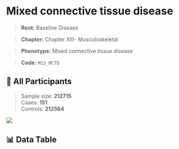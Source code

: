 # Mixed connective tissue disease

> **Root:** Baseline Disease  

> **Chapter:** Chapter XIII- Musculoskeletal  

> **Phenotype:** Mixed connective tissue disease  

> **Code:** `M13_MCTD`

## 🧪 All Participants  
> Sample size: **212715**  
> Cases: **151**  
> Controls: **212564**
<img src="/Sensitive/Figures/ALL/Incidence/M13_MCTD.png"/>

## 📊 Data Table
<CsvTableMRF src="/Sensitive/Data/ALL/Incidence/COX_M13_MCTD.csv"/>

